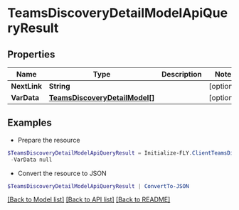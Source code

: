 # TeamsDiscoveryDetailModelApiQueryResult
## Properties

Name | Type | Description | Notes
------------ | ------------- | ------------- | -------------
**NextLink** | **String** |  | [optional] 
**VarData** | [**TeamsDiscoveryDetailModel[]**](TeamsDiscoveryDetailModel.md) |  | [optional] 

## Examples

- Prepare the resource
```powershell
$TeamsDiscoveryDetailModelApiQueryResult = Initialize-FLY.ClientTeamsDiscoveryDetailModelApiQueryResult  -NextLink null `
 -VarData null
```

- Convert the resource to JSON
```powershell
$TeamsDiscoveryDetailModelApiQueryResult | ConvertTo-JSON
```

[[Back to Model list]](../README.md#documentation-for-models) [[Back to API list]](../README.md#documentation-for-api-endpoints) [[Back to README]](../README.md)

